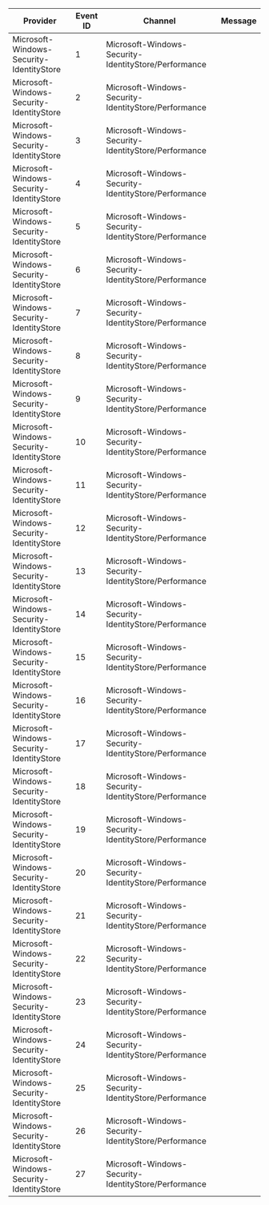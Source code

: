 Provider                                  |  Event ID  |  Channel                                               |  Message
------------------------------------------|------------|--------------------------------------------------------|---------
Microsoft-Windows-Security-IdentityStore  |  1         |  Microsoft-Windows-Security-IdentityStore/Performance  |
Microsoft-Windows-Security-IdentityStore  |  2         |  Microsoft-Windows-Security-IdentityStore/Performance  |
Microsoft-Windows-Security-IdentityStore  |  3         |  Microsoft-Windows-Security-IdentityStore/Performance  |
Microsoft-Windows-Security-IdentityStore  |  4         |  Microsoft-Windows-Security-IdentityStore/Performance  |
Microsoft-Windows-Security-IdentityStore  |  5         |  Microsoft-Windows-Security-IdentityStore/Performance  |
Microsoft-Windows-Security-IdentityStore  |  6         |  Microsoft-Windows-Security-IdentityStore/Performance  |
Microsoft-Windows-Security-IdentityStore  |  7         |  Microsoft-Windows-Security-IdentityStore/Performance  |
Microsoft-Windows-Security-IdentityStore  |  8         |  Microsoft-Windows-Security-IdentityStore/Performance  |
Microsoft-Windows-Security-IdentityStore  |  9         |  Microsoft-Windows-Security-IdentityStore/Performance  |
Microsoft-Windows-Security-IdentityStore  |  10        |  Microsoft-Windows-Security-IdentityStore/Performance  |
Microsoft-Windows-Security-IdentityStore  |  11        |  Microsoft-Windows-Security-IdentityStore/Performance  |
Microsoft-Windows-Security-IdentityStore  |  12        |  Microsoft-Windows-Security-IdentityStore/Performance  |
Microsoft-Windows-Security-IdentityStore  |  13        |  Microsoft-Windows-Security-IdentityStore/Performance  |
Microsoft-Windows-Security-IdentityStore  |  14        |  Microsoft-Windows-Security-IdentityStore/Performance  |
Microsoft-Windows-Security-IdentityStore  |  15        |  Microsoft-Windows-Security-IdentityStore/Performance  |
Microsoft-Windows-Security-IdentityStore  |  16        |  Microsoft-Windows-Security-IdentityStore/Performance  |
Microsoft-Windows-Security-IdentityStore  |  17        |  Microsoft-Windows-Security-IdentityStore/Performance  |
Microsoft-Windows-Security-IdentityStore  |  18        |  Microsoft-Windows-Security-IdentityStore/Performance  |
Microsoft-Windows-Security-IdentityStore  |  19        |  Microsoft-Windows-Security-IdentityStore/Performance  |
Microsoft-Windows-Security-IdentityStore  |  20        |  Microsoft-Windows-Security-IdentityStore/Performance  |
Microsoft-Windows-Security-IdentityStore  |  21        |  Microsoft-Windows-Security-IdentityStore/Performance  |
Microsoft-Windows-Security-IdentityStore  |  22        |  Microsoft-Windows-Security-IdentityStore/Performance  |
Microsoft-Windows-Security-IdentityStore  |  23        |  Microsoft-Windows-Security-IdentityStore/Performance  |
Microsoft-Windows-Security-IdentityStore  |  24        |  Microsoft-Windows-Security-IdentityStore/Performance  |
Microsoft-Windows-Security-IdentityStore  |  25        |  Microsoft-Windows-Security-IdentityStore/Performance  |
Microsoft-Windows-Security-IdentityStore  |  26        |  Microsoft-Windows-Security-IdentityStore/Performance  |
Microsoft-Windows-Security-IdentityStore  |  27        |  Microsoft-Windows-Security-IdentityStore/Performance  |